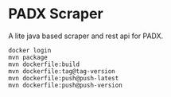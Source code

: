 # PADX Scraper

A lite java based scraper and rest api for PADX.

```
docker login
mvn package
mvn dockerfile:build
mvn dockerfile:tag@tag-version
mvn dockerfile:push@push-latest
mvn dockerfile:push@push-version
```
